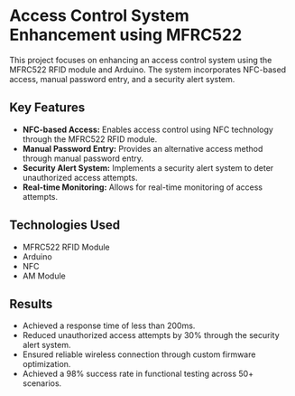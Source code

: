 # Access Control System Enhancement using MFRC522

This project focuses on enhancing an access control system using the MFRC522 RFID module and Arduino. The system incorporates NFC-based access, manual password entry, and a security alert system.

## Key Features

* **NFC-based Access:** Enables access control using NFC technology through the MFRC522 RFID module.
* **Manual Password Entry:** Provides an alternative access method through manual password entry.
* **Security Alert System:** Implements a security alert system to deter unauthorized access attempts.
* **Real-time Monitoring:** Allows for real-time monitoring of access attempts.

## Technologies Used

* MFRC522 RFID Module
* Arduino
* NFC
* AM Module

## Results

* Achieved a response time of less than 200ms.
* Reduced unauthorized access attempts by 30% through the security alert system.
* Ensured reliable wireless connection through custom firmware optimization.
* Achieved a 98% success rate in functional testing across 50+ scenarios.
